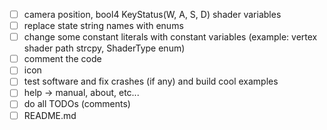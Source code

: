 - [ ] camera position, bool4 KeyStatus(W, A, S, D) shader variables
- [ ] replace state string names with enums
- [ ] change some constant literals with constant variables (example: vertex shader path strcpy, ShaderType enum)
- [ ] comment the code
- [ ] icon
- [ ] test software and fix crashes (if any) and build cool examples
- [ ] help -> manual, about, etc...
- [ ] do all TODOs (comments)
- [ ] README.md